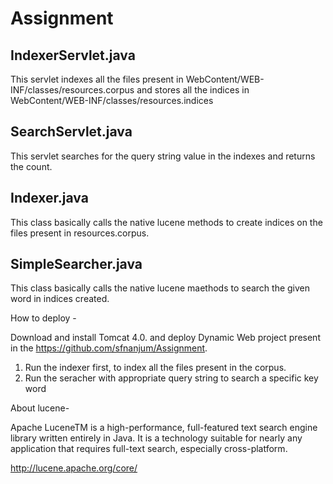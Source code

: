 Assignment
==========
IndexerServlet.java
---------------------

This servlet indexes all the files present in WebContent/WEB-INF/classes/resources.corpus and stores all the indices in WebContent/WEB-INF/classes/resources.indices


SearchServlet.java
--------------------

This servlet searches for the query string value in the indexes and returns the count.

Indexer.java
-------------------

This class basically calls the native lucene methods to create indices on the files present in resources.corpus.


SimpleSearcher.java
-------------------

This class basically calls the native lucene maethods to search the given word in indices created.



How to deploy - 

Download and install Tomcat 4.0. and deploy Dynamic Web project present in the https://github.com/sfnanjum/Assignment. 

1. Run the indexer first, to index all the files present in the corpus.
2. Run the seracher with appropriate query string to search a specific key word


About lucene-  

Apache LuceneTM is a high-performance, full-featured text search engine library written entirely in Java. It is a technology suitable for nearly any application that requires full-text search, especially cross-platform.

http://lucene.apache.org/core/



